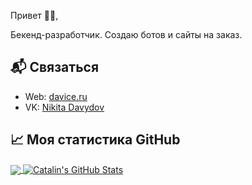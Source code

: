Привет 👋🏻,

Бекенд-разработчик.
Создаю ботов и сайты на заказ.

## 📬 Связаться

- Web: [davice.ru](https://davice.ru)
- VK: [Nikita Davydov](https://vk.com/id107832372)

## &#x1f4c8; Моя статистика GitHub

<a href="https://github.com/nikitos42050/nikitos42050">
  <img align="center" src="https://github-readme-stats.vercel.app/api/top-langs/?username=nikitos42050&hide=java,html&title_color=ffffff&text_color=c9cacc&icon_color=2bbc8a&bg_color=1d1f21" />
</a>

<a href="https://github.com/nikitos42050/nikitos42050">
  <img align="center" src="https://github-readme-stats.vercel.app/api?username=nikitos42050&show_icons=true&line_height=27&count_private=true&title_color=ffffff&text_color=c9cacc&icon_color=2bbc8a&bg_color=1d1f21" alt="Catalin's GitHub Stats" />
</a>
